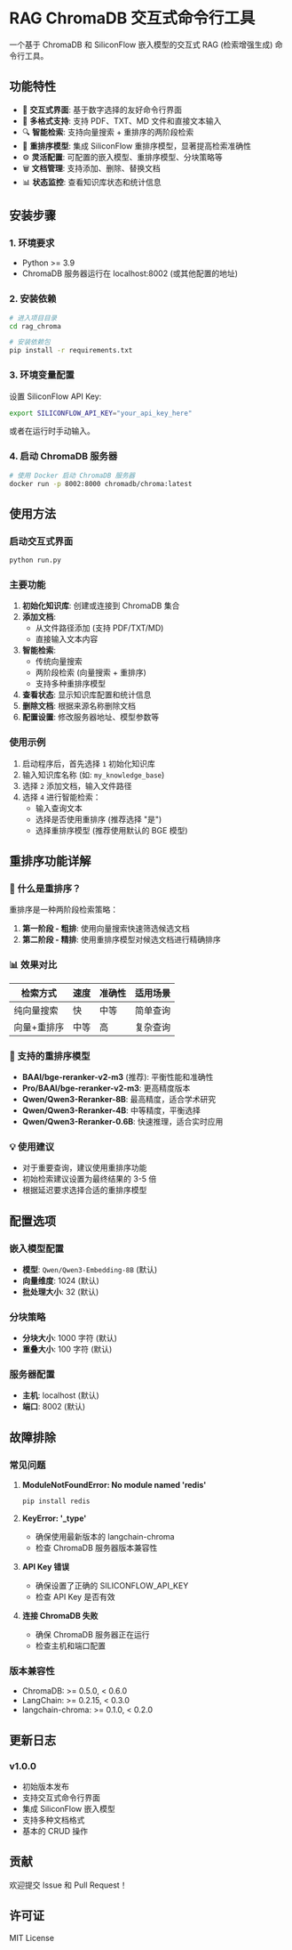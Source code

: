 # RAG ChromaDB 交互式命令行工具

一个基于 ChromaDB 和 SiliconFlow 嵌入模型的交互式 RAG (检索增强生成) 命令行工具。

## 功能特性

- 🚀 **交互式界面**: 基于数字选择的友好命令行界面
- 📄 **多格式支持**: 支持 PDF、TXT、MD 文件和直接文本输入
- 🔍 **智能检索**: 支持向量搜索 + 重排序的两阶段检索
- 🎯 **重排序模型**: 集成 SiliconFlow 重排序模型，显著提高检索准确性
- ⚙️ **灵活配置**: 可配置的嵌入模型、重排序模型、分块策略等
- 🗑️ **文档管理**: 支持添加、删除、替换文档
- 📊 **状态监控**: 查看知识库状态和统计信息

## 安装步骤

### 1. 环境要求
- Python >= 3.9
- ChromaDB 服务器运行在 localhost:8002 (或其他配置的地址)

### 2. 安装依赖

```bash
# 进入项目目录
cd rag_chroma

# 安装依赖包
pip install -r requirements.txt
```

### 3. 环境变量配置

设置 SiliconFlow API Key:

```bash
export SILICONFLOW_API_KEY="your_api_key_here"
```

或者在运行时手动输入。

### 4. 启动 ChromaDB 服务器

```bash
# 使用 Docker 启动 ChromaDB 服务器
docker run -p 8002:8000 chromadb/chroma:latest
```

## 使用方法

### 启动交互式界面

```bash
python run.py
```

### 主要功能

1. **初始化知识库**: 创建或连接到 ChromaDB 集合
2. **添加文档**:
   - 从文件路径添加 (支持 PDF/TXT/MD)
   - 直接输入文本内容
3. **智能检索**:
   - 传统向量搜索
   - 两阶段检索 (向量搜索 + 重排序)
   - 支持多种重排序模型
4. **查看状态**: 显示知识库配置和统计信息
5. **删除文档**: 根据来源名称删除文档
6. **配置设置**: 修改服务器地址、模型参数等

### 使用示例

1. 启动程序后，首先选择 `1` 初始化知识库
2. 输入知识库名称 (如: `my_knowledge_base`)
3. 选择 `2` 添加文档，输入文件路径
4. 选择 `4` 进行智能检索：
   - 输入查询文本
   - 选择是否使用重排序 (推荐选择 "是")
   - 选择重排序模型 (推荐使用默认的 BGE 模型)

## 重排序功能详解

### 🎯 什么是重排序？

重排序是一种两阶段检索策略：

1. **第一阶段 - 粗排**: 使用向量搜索快速筛选候选文档
2. **第二阶段 - 精排**: 使用重排序模型对候选文档进行精确排序

### 📊 效果对比

| 检索方式 | 速度 | 准确性 | 适用场景 |
|---------|------|--------|----------|
| 纯向量搜索 | 快 | 中等 | 简单查询 |
| 向量+重排序 | 中等 | 高 | 复杂查询 |

### 🤖 支持的重排序模型

- **BAAI/bge-reranker-v2-m3** (推荐): 平衡性能和准确性
- **Pro/BAAI/bge-reranker-v2-m3**: 更高精度版本
- **Qwen/Qwen3-Reranker-8B**: 最高精度，适合学术研究
- **Qwen/Qwen3-Reranker-4B**: 中等精度，平衡选择
- **Qwen/Qwen3-Reranker-0.6B**: 快速推理，适合实时应用

### 💡 使用建议

- 对于重要查询，建议使用重排序功能
- 初始检索建议设置为最终结果的 3-5 倍
- 根据延迟要求选择合适的重排序模型

## 配置选项

### 嵌入模型配置
- **模型**: `Qwen/Qwen3-Embedding-8B` (默认)
- **向量维度**: 1024 (默认)
- **批处理大小**: 32 (默认)

### 分块策略
- **分块大小**: 1000 字符 (默认)
- **重叠大小**: 100 字符 (默认)

### 服务器配置
- **主机**: localhost (默认)
- **端口**: 8002 (默认)

## 故障排除

### 常见问题

1. **ModuleNotFoundError: No module named 'redis'**
   ```bash
   pip install redis
   ```

2. **KeyError: '_type'**
   - 确保使用最新版本的 langchain-chroma
   - 检查 ChromaDB 服务器版本兼容性

3. **API Key 错误**
   - 确保设置了正确的 SILICONFLOW_API_KEY
   - 检查 API Key 是否有效

4. **连接 ChromaDB 失败**
   - 确保 ChromaDB 服务器正在运行
   - 检查主机和端口配置

### 版本兼容性

- ChromaDB: >= 0.5.0, < 0.6.0
- LangChain: >= 0.2.15, < 0.3.0
- langchain-chroma: >= 0.1.0, < 0.2.0

## 更新日志

### v1.0.0
- 初始版本发布
- 支持交互式命令行界面
- 集成 SiliconFlow 嵌入模型
- 支持多种文档格式
- 基本的 CRUD 操作

## 贡献

欢迎提交 Issue 和 Pull Request！

## 许可证

MIT License
